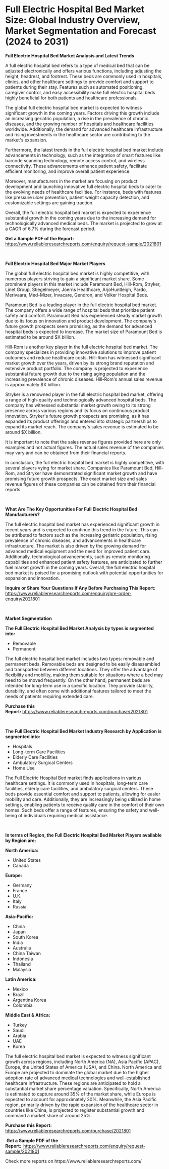 <p><h1>Full Electric Hospital Bed Market Size: Global Industry Overview, Market Segmentation and Forecast (2024 to 2031)</h1></p><p><strong>Full Electric Hospital Bed Market Analysis and Latest Trends</strong></p>
<p><p>A full electric hospital bed refers to a type of medical bed that can be adjusted electronically and offers various functions, including adjusting the height, headrest, and footrest. These beds are commonly used in hospitals, clinics, and other healthcare settings to provide comfort and support to patients during their stay. Features such as automated positioning, caregiver control, and easy accessibility make full electric hospital beds highly beneficial for both patients and healthcare professionals.</p><p>The global full electric hospital bed market is expected to witness significant growth in the coming years. Factors driving this growth include an increasing geriatric population, a rise in the prevalence of chronic diseases, and the growing number of hospitals and healthcare facilities worldwide. Additionally, the demand for advanced healthcare infrastructure and rising investments in the healthcare sector are contributing to the market's expansion.</p><p>Furthermore, the latest trends in the full electric hospital bed market include advancements in technology, such as the integration of smart features like barcode scanning technology, remote access control, and wireless connectivity. These advancements enhance patient safety, facilitate efficient monitoring, and improve overall patient experience.</p><p>Moreover, manufacturers in the market are focusing on product development and launching innovative full electric hospital beds to cater to the evolving needs of healthcare facilities. For instance, beds with features like pressure ulcer prevention, patient weight capacity detection, and customizable settings are gaining traction.</p><p>Overall, the full electric hospital bed market is expected to experience substantial growth in the coming years due to the increasing demand for technologically advanced medical beds. The market is projected to grow at a CAGR of 6.7% during the forecast period.</p></p>
<p><strong>Get a Sample PDF of the Report:&nbsp;</strong> <a href="https://www.reliableresearchreports.com/enquiry/request-sample/2021801">https://www.reliableresearchreports.com/enquiry/request-sample/2021801</a></p>
<p>&nbsp;</p>
<p><strong>Full Electric Hospital Bed Major Market Players</strong></p>
<p><p>The global full electric hospital bed market is highly competitive, with numerous players striving to gain a significant market share. Some prominent players in this market include Paramount Bed, Hill-Rom, Stryker, Linet Group, Stiegelmeyer, Joerns Healthcare, ArjoHuntleigh, Pardo, Merivaara, Med-Mizer, Invacare, Gendron, and Volker Hospital Beds.</p><p>Paramount Bed is a leading player in the full electric hospital bed market. The company offers a wide range of hospital beds that prioritize patient safety and comfort. Paramount Bed has experienced steady market growth due to its focus on innovation and product development. The company's future growth prospects seem promising, as the demand for advanced hospital beds is expected to increase. The market size of Paramount Bed is estimated to be around $X billion.</p><p>Hill-Rom is another key player in the full electric hospital bed market. The company specializes in providing innovative solutions to improve patient outcomes and reduce healthcare costs. Hill-Rom has witnessed significant market growth over the years, driven by its strong brand reputation and extensive product portfolio. The company is projected to experience substantial future growth due to the rising aging population and the increasing prevalence of chronic diseases. Hill-Rom's annual sales revenue is approximately $X billion.</p><p>Stryker is a renowned player in the full electric hospital bed market, offering a range of high-quality and technologically advanced hospital beds. The company has witnessed substantial market growth owing to its strong presence across various regions and its focus on continuous product innovation. Stryker's future growth prospects are promising, as it has expanded its product offerings and entered into strategic partnerships to expand its market reach. The company's sales revenue is estimated to be around $X billion.</p><p>It is important to note that the sales revenue figures provided here are only examples and not actual figures. The actual sales revenue of the companies may vary and can be obtained from their financial reports.</p><p>In conclusion, the full electric hospital bed market is highly competitive, with several players vying for market share. Companies like Paramount Bed, Hill-Rom, and Stryker have demonstrated significant market growth and have promising future growth prospects. The exact market size and sales revenue figures of these companies can be obtained from their financial reports.</p></p>
<p>&nbsp;</p>
<p><strong>What Are The Key Opportunities For Full Electric Hospital Bed Manufacturers?</strong></p>
<p><p>The full electric hospital bed market has experienced significant growth in recent years and is expected to continue this trend in the future. This can be attributed to factors such as the increasing geriatric population, rising prevalence of chronic diseases, and advancements in healthcare infrastructure. The market is also driven by the growing demand for advanced medical equipment and the need for improved patient care. Additionally, technological advancements, such as remote monitoring capabilities and enhanced patient safety features, are anticipated to further fuel market growth in the coming years. Overall, the full electric hospital bed market is poised for a promising outlook with potential opportunities for expansion and innovation.</p></p>
<p><strong>Inquire or Share Your Questions If Any Before Purchasing This Report:</strong> <a href="https://www.reliableresearchreports.com/enquiry/pre-order-enquiry/2021801">https://www.reliableresearchreports.com/enquiry/pre-order-enquiry/2021801</a></p>
<p>&nbsp;</p>
<p><strong>Market Segmentation</strong></p>
<p><strong>The Full Electric Hospital Bed Market Analysis by types is segmented into:</strong></p>
<p><ul><li>Removable</li><li>Permanent</li></ul></p>
<p><p>The full electric hospital bed market includes two types: removable and permanent beds. Removable beds are designed to be easily disassembled and transported between different locations. They offer the advantage of flexibility and mobility, making them suitable for situations where a bed may need to be moved frequently. On the other hand, permanent beds are intended for long-term use in a specific location. They provide stability, durability, and often come with additional features tailored to meet the needs of patients requiring extended care.</p></p>
<p><strong>Purchase this Report:&nbsp;</strong><a href="https://www.reliableresearchreports.com/purchase/2021801">https://www.reliableresearchreports.com/purchase/2021801</a></p>
<p>&nbsp;</p>
<p><strong>The Full Electric Hospital Bed Market Industry Research by Application is segmented into:</strong></p>
<p><ul><li>Hospitals</li><li>Long-term Care Facilities</li><li>Elderly Care Facilities</li><li>Ambulatory Surgical Centers</li><li>Home Use</li></ul></p>
<p><p>The Full Electric Hospital Bed market finds applications in various healthcare settings. It is commonly used in hospitals, long-term care facilities, elderly care facilities, and ambulatory surgical centers. These beds provide essential comfort and support to patients, allowing for easier mobility and care. Additionally, they are increasingly being utilized in home settings, enabling patients to receive quality care in the comfort of their own homes. Such beds offer a range of features, ensuring the safety and well-being of individuals requiring medical assistance.</p></p>
<p>&nbsp;</p>
<p><strong>In terms of Region, the Full Electric Hospital Bed Market Players available by Region are:</strong></p>
<p>
    <p> <strong> North America: </strong>
        <ul>
            <li>United States</li>
            <li>Canada</li>
        </ul>
        </p> 
    <p> <strong> Europe: </strong>
        <ul>
            <li>Germany</li>
            <li>France</li>
            <li>U.K.</li>
            <li>Italy</li>
            <li>Russia</li>
        </ul>
        </p> 
    <p> <strong> Asia-Pacific: </strong>
        <ul>
            <li>China</li>
            <li>Japan</li>
            <li>South Korea</li>
            <li>India</li>
            <li>Australia</li>
            <li>China Taiwan</li>
            <li>Indonesia</li>
            <li>Thailand</li>
            <li>Malaysia</li>
        </ul>
        </p> 
    <p> <strong> Latin America: </strong>
        <ul>
            <li>Mexico</li>
            <li>Brazil</li>
            <li>Argentina Korea</li>
            <li>Colombia</li>
        </ul>
        </p> 
    <p> <strong> Middle East & Africa: </strong>
        <ul>
            <li>Turkey</li>
            <li>Saudi</li>
            <li>Arabia</li>
            <li>UAE</li>
            <li>Korea</li>
        </ul>
    </p>
    </p>
<p><p>The full electric hospital bed market is expected to witness significant growth across regions, including North America (NA), Asia Pacific (APAC), Europe, the United States of America (USA), and China. North America and Europe are projected to dominate the global market due to the higher adoption rate of advanced medical technologies and well-established healthcare infrastructure. These regions are anticipated to hold a substantial market share percentage valuation. Specifically, North America is estimated to capture around 35% of the market share, while Europe is expected to account for approximately 30%. Meanwhile, the Asia Pacific region, primarily driven by the rapid expansion of the healthcare sector in countries like China, is projected to register substantial growth and command a market share of around 25%.</p></p>
<p><strong>Purchase this Report: </strong><a href="https://www.reliableresearchreports.com/purchase/2021801">https://www.reliableresearchreports.com/purchase/2021801</a></p>
<p>&nbsp;<strong>Get a Sample PDF of the Report:&nbsp;&nbsp;</strong><a href="https://www.reliableresearchreports.com/enquiry/request-sample/2021801">https://www.reliableresearchreports.com/enquiry/request-sample/2021801</a></p>
<p><strong></strong></p>
<p>Check more reports on https://www.reliableresearchreports.com/</p>